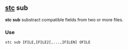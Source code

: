 ## [stc](https://github.com/MetOffice/stc/blob/main/doc/stc.md) sub

**stc sub** substract compatible fields from two or more files.

### Use

```
stc sub IFILE,IFILE2[,...,IFILEN] OFILE
```
